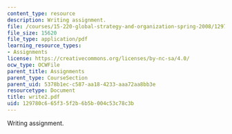 ```yaml
---
content_type: resource
description: Writing assignment.
file: /courses/15-220-global-strategy-and-organization-spring-2008/129780c665f35f2b6b5b004c53c78c3b_write2.pdf
file_size: 15620
file_type: application/pdf
learning_resource_types:
- Assignments
license: https://creativecommons.org/licenses/by-nc-sa/4.0/
ocw_type: OCWFile
parent_title: Assignments
parent_type: CourseSection
parent_uid: 5378b1ec-c587-aa18-4233-aaa72aa8bb3e
resourcetype: Document
title: write2.pdf
uid: 129780c6-65f3-5f2b-6b5b-004c53c78c3b
---
```

Writing assignment.